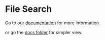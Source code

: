 # File Search

Go to our [documentation](https://yedidyar.github.io/file-search/) for more information.

or go the [docs folder](./docs) for simpler view.
